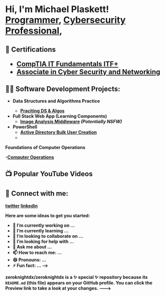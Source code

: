 <h1>Hi, I'm Michael Plaskett! <br/><a href="https://github.com/zeroknightdx">Programmer</a>, <a href="linkedin.com/in/michael-plaskett">Cybersecurity Professional</a>, 

<h2>📃 Certifications
  
 - [CompTIA IT Fundamentals ITF+](https://www.credly.com/badges/923382e3-69b2-41eb-9f01-8e7ec9352a7b/linked_in_profile)
 - [Associate in Cyber Security and Networking](https://www.linkedin.com/in/michael-plaskett-8624a1117/details/education/1635546449647/single-media-viewer/?profileId=ACoAAB0VFYoBiKQnEO67jlCcFRXJ9ovMIpT6Xpo)

<h2>👨‍💻 Software Development Projects:</h2>

- <b>Data Structures and Algorithms Practice 
  - [Praciting DS & Algos](https://github.com/zeroknightdx/ops_301_Challenge)
- <b>Full Stack Web App (Learning Components)</b>
  - [Image Analysis Middleware](https://github.com/zeroknightdx/ops_301_Challenge/blob/main/Malware_Analysis.py) <b><i>(Potentially NSFW)</b></i>
- <b>PowerShell</b>
  - [Active Directory Bulk User Creation](https://github.com/zeroknightdx/ops_301_Challenge/blob/main/Create_users.ps1)
  - 
<b>Foundations of Computer Operations

-[Computer Operations](https://github.com/zeroknightdx/ops_201_Challenge)
<h2>📺 Popular YouTube Videos</h2>

<h2> 🤳 Connect with me:</h2>

[twitter](https://twitter.com/michaelplasket4)
[linkedin](https://linkedin.com/in/michael-plaskett)


Here are some ideas to get you started:

- 🔭 I’m currently working on ...
- 🌱 I’m currently learning ...
- 👯 I’m looking to collaborate on ...
- 🤔 I’m looking for help with ...
- 💬 Ask me about ...
- 📫 How to reach me: ...
- 😄 Pronouns: ...
- ⚡ Fun fact: ...
-->
  
zeroknightdx/zeroknightdx is a ✨ special ✨ repository because its `README.md` (this file) appears on your GitHub profile.
You can click the Preview link to take a look at your changes.
--->
